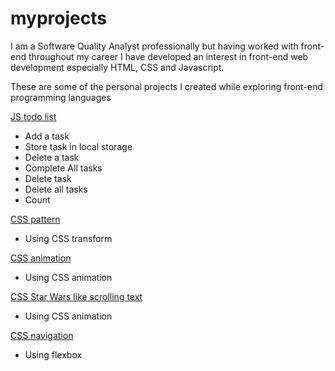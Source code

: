 # myprojects

I am a Software Quality Analyst professionally but having worked with front-end throughout my career I have developed an interest in front-end web development especially HTML, CSS and Javascript.

These are some of the personal projects I created while exploring front-end programming languages

[JS todo list](https://lshah.github.io/todolist/)

 - Add a task
 - Store task in local storage
 - Delete a task
 - Complete All tasks
 - Delete task
 - Delete all tasks
 - Count

[CSS pattern](https://lshah.github.io/pattern/)
 - Using CSS transform
 
[CSS animation](https://lshah.github.io/cssproject/)
- Using CSS animation

[CSS Star Wars like scrolling text](https://lshah.github.io/scrolling/)
- Using CSS animation

[CSS navigation](https://lshah.github.io/navigationmenu/)
- Using flexbox

